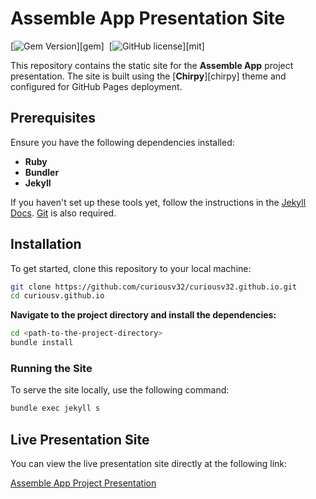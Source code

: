 # Assemble App Presentation Site

[![Gem Version](https://img.shields.io/gem/v/jekyll-theme-chirpy)][gem]&nbsp;
[![GitHub license](https://img.shields.io/github/license/cotes2020/chirpy-starter.svg?color=blue)][mit]

This repository contains the static site for the **Assemble App** project presentation. The site is built using the [**Chirpy**][chirpy] theme and configured for GitHub Pages deployment.

## Prerequisites

Ensure you have the following dependencies installed:

- **Ruby**
- **Bundler**
- **Jekyll**

If you haven't set up these tools yet, follow the instructions in the [Jekyll Docs](https://jekyllrb.com/docs/installation/). [Git](https://git-scm.com/) is also required.

## Installation

To get started, clone this repository to your local machine:

```sh
git clone https://github.com/curiousv32/curiousv32.github.io.git
cd curiousv.github.io
```

**Navigate to the project directory and install the dependencies:**

```sh
cd <path-to-the-project-directory>
bundle install
```

### Running the Site

To serve the site locally, use the following command:

```sh
bundle exec jekyll s
```

## Live Presentation Site

You can view the live presentation site directly at the following link:

[Assemble App Project Presentation](https://curiousv32.github.io/)

